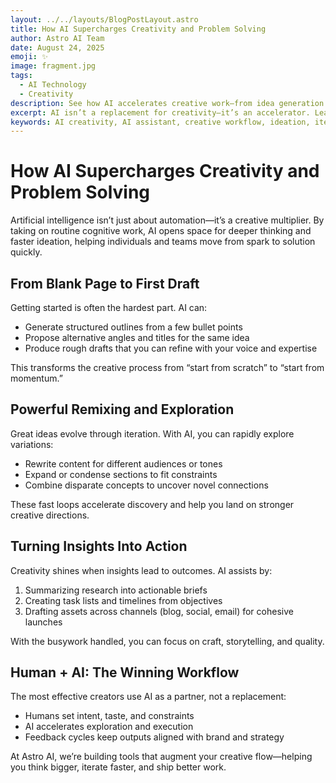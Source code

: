 ```yaml
---
layout: ../../layouts/BlogPostLayout.astro
title: How AI Supercharges Creativity and Problem Solving
author: Astro AI Team
date: August 24, 2025
emoji: ✨
image: fragment.jpg
tags: 
  - AI Technology
  - Creativity
description: See how AI accelerates creative work—from idea generation and rapid iteration to execution—so teams can explore more and ship better.
excerpt: AI isn’t a replacement for creativity—it’s an accelerator. Learn workflows that turn blank pages into momentum and insights into outcomes.
keywords: AI creativity, AI assistant, creative workflow, ideation, iteration, content generation, productivity tools, Astro AI blog
---
```


# How AI Supercharges Creativity and Problem Solving

Artificial intelligence isn’t just about automation—it’s a creative multiplier. By taking on routine cognitive work, AI opens space for deeper thinking and faster ideation, helping individuals and teams move from spark to solution quickly.

## From Blank Page to First Draft

Getting started is often the hardest part. AI can:

- Generate structured outlines from a few bullet points
- Propose alternative angles and titles for the same idea
- Produce rough drafts that you can refine with your voice and expertise

This transforms the creative process from “start from scratch” to “start from momentum.”

## Powerful Remixing and Exploration

Great ideas evolve through iteration. With AI, you can rapidly explore variations:

- Rewrite content for different audiences or tones
- Expand or condense sections to fit constraints
- Combine disparate concepts to uncover novel connections

These fast loops accelerate discovery and help you land on stronger creative directions.

## Turning Insights Into Action

Creativity shines when insights lead to outcomes. AI assists by:

1. Summarizing research into actionable briefs
2. Creating task lists and timelines from objectives
3. Drafting assets across channels (blog, social, email) for cohesive launches

With the busywork handled, you can focus on craft, storytelling, and quality.

## Human + AI: The Winning Workflow

The most effective creators use AI as a partner, not a replacement:

- Humans set intent, taste, and constraints
- AI accelerates exploration and execution
- Feedback cycles keep outputs aligned with brand and strategy

At Astro AI, we’re building tools that augment your creative flow—helping you think bigger, iterate faster, and ship better work.
